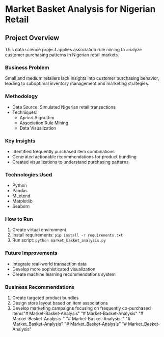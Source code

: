 # Market Basket Analysis for Nigerian Retail

## Project Overview
This data science project applies association rule mining to analyze customer purchasing patterns in Nigerian retail markets.

### Business Problem
Small and medium retailers lack insights into customer purchasing behavior, leading to suboptimal inventory management and marketing strategies.

### Methodology
- Data Source: Simulated Nigerian retail transactions
- Techniques: 
  - Apriori Algorithm
  - Association Rule Mining
  - Data Visualization

### Key Insights
- Identified frequently purchased item combinations
- Generated actionable recommendations for product bundling
- Created visualizations to understand purchasing patterns

### Technologies Used
- Python
- Pandas
- MLxtend
- Matplotlib
- Seaborn

### How to Run
1. Create virtual environment
2. Install requirements: `pip install -r requirements.txt`
3. Run script: `python market_basket_analysis.py`

### Future Improvements
- Integrate real-world transaction data
- Develop more sophisticated visualization
- Create machine learning recommendations system

### Business Recommendations
1. Create targeted product bundles
2. Design store layout based on item associations
3. Develop marketing campaigns focusing on frequently co-purchased items"# Market-Basket-Analysis" 
"# Market-Basket-Analysis" 
"# Market-Basket-Analysis-" 
"# Market-Basket-Analysis-" 
"# Market_Basket-Analysis" 
"# Market_Basket-Analysis" 
"# Market_Basket-Analysis" 
